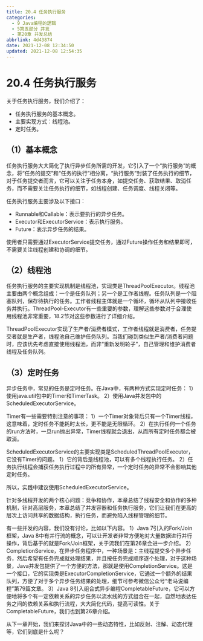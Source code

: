 ```yaml
---
title: 20.4 任务执行服务
categories:
  - 9 Java编程的逻辑
  - 5第五部分 并发
  - 第20章 并发总结
abbrlink: 4d43874
date: 2021-12-08 12:34:50
updated: 2021-12-08 12:54:35
---
```

# 20.4 任务执行服务
关于任务执行服务，我们介绍了：
- 任务执行服务的基本概念。
- 主要实现方式：线程池。
- 定时任务。

## （1）基本概念
任务执行服务大大简化了执行异步任务所需的开发，它引入了一个“执行服务”的概念，将“任务的提交”和“任务的执行”相分离，“执行服务”封装了任务执行的细节，对于任务提交者而言，它可以关注于任务本身，如提交任务、获取结果、取消任务，而不需要关注任务执行的细节，如线程创建、任务调度、线程关闭等。

任务执行服务主要涉及以下接口：
- Runnable和Callable：表示要执行的异步任务。
- Executor和ExecutorService：表示执行服务。
- Future：表示异步任务的结果。

使用者只需要通过ExecutorService提交任务，通过Future操作任务和结果即可，不需要关注线程创建和协调的细节。

## （2）线程池
任务执行服务的主要实现机制是线程池，实现类是ThreadPoolExecutor。线程池主要由两个概念组成：一个是任务队列；另一个是工作者线程。任务队列是一个阻塞队列，保存待执行的任务。工作者线程主体就是一个循环，循环从队列中接收任务并执行。ThreadPool-Executor有一些重要的参数，理解这些参数对于合理使用线程池非常重要，18.2节对这些参数进行了详细介绍。

ThreadPoolExecutor实现了生产者/消费者模式，工作者线程就是消费者，任务提交者就是生产者，线程池自己维护任务队列。当我们碰到类似生产者/消费者问题时，应该优先考虑直接使用线程池，而非“重新发明轮子”，自己管理和维护消费者线程及任务队列。

## （3）定时任务
异步任务中，常见的任务是定时任务。在Java中，有两种方式实现定时任务：
1）使用java.util包中的Timer和TimerTask。
2）使用Java并发包中的ScheduledExecutorService。

Timer有一些需要特别注意的事项：
1）一个Timer对象背后只有一个Timer线程，这意味着，定时任务不能耗时太长，更不能是无限循环。
2）在执行任何一个任务的run方法时，一旦run抛出异常，Timer线程就会退出，从而所有定时任务都会被取消。

ScheduledExecutorService的主要实现类是ScheduledThreadPoolExecutor，它没有Timer的问题。
1）它的背后是线程池，可以有多个线程执行任务。
2）任务执行线程会捕获任务执行过程中的所有异常，一个定时任务的异常不会影响其他定时任务。

所以，实践中建议使用ScheduledExecutorService。

针对多线程开发的两个核心问题：竞争和协作，本章总结了线程安全和协作的多种机制，针对高层服务，本章总结了并发容器和任务执行服务，它们让我们在更高的层次上访问共享的数据结构，执行任务，而避免陷入线程管理的细节。

有一些并发的内容，我们没有讨论，比如以下内容。
1）Java 7引入的Fork/Join框架，Java 8中有并行流的概念，可以让开发者非常方便地对大量数据进行并行操作，背后基于的就是Fork/Join框架，关于流我们在第26章会进一步介绍。
2）CompletionService，在异步任务程序中，一种场景是：主线程提交多个异步任务，然后希望有任务完成就处理结果，并且按任务完成顺序逐个处理，对于这种场景，Java并发包提供了一个方便的方法，那就是使用CompletionService。这是一个接口，它的实现类是ExecutorCompletionService，它通过一个额外的结果队列，方便了对于多个异步任务结果的处理，细节可参考微信公众号“老马说编程”第79篇文章。
3）Java 8引入组合式异步编程CompletableFuture，它可以方便地将多个有一定依赖关系的异步任务以流水线的方式组合在一起，自然地表达任务之间的依赖关系和执行流程，大大简化代码，提高可读性。关于CompletableFuture，我们也到第26章介绍。

从下一章开始，我们来探讨Java中的一些动态特性，比如反射、注解、动态代理等，它们到底是什么呢？

